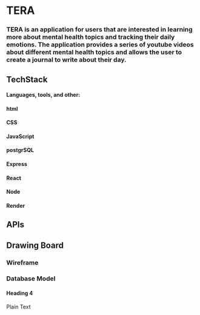 # TERA

### TERA is an application for users that are interested in learning more about mental health topics and tracking their daily emotions. The application provides a series of youtube videos about different mental health topics and allows the user to create a journal to write about their day.

## TechStack
#### Languages, tools, and other:
#### html
#### CSS
#### JavaScript
#### postgrSQL
#### Express
#### React
#### Node
#### Render

## APIs

## Drawing Board
### Wireframe
### Database Model

#### Heading 4

Plain Text
